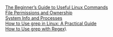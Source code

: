 
[The Beginner’s Guide to Useful Linux Commands](./common/1_The_Beginners_Guide_to_Useful_Linux_Commands.md)\
[File Permissions and Ownership](./common/2_File_Permissions_and_Ownership.md)\
[System Info and Processes](./common/3_System_Info_and_Processes.md)\
[How to Use grep in Linux: A Practical Guide](./common/4_How_to_Use_grep_in_Linux_A_Practical_Guide.md)\
[How to Use grep with Regex](./common/5_How_to_Use_grep_with_Regex.md)\